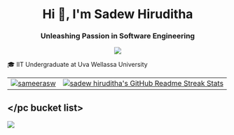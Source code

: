 <h1 align="center">Hi 👋, I'm Sadew Hiruditha</h1>
<h3 align="center">Unleashing Passion in Software Engineering</h3>

<p align="center">
  <a href="https://skillicons.dev">
    <img src="https://skillicons.dev/icons?i=github,gitlab,py,java,html,css,js,ts,react,bootstrap,vscode,ps,ai,figma,linux" />
  </a>
</p>

🎓 IIT Undergraduate at Uva Wellassa University


<table align="center">
<tr>
  <td>
<a href="#" target="blank"><img align="center" src="https://github-readme-stats.vercel.app/api?username=sadew-hiruditha&show_icons=true&count_private=true&theme=dracula" alt="sameerasw"/></a>
  </td>
  <td>
<a href="https://git.io/streak-stats"> <img src="http://github-readme-streak-stats.herokuapp.com?user=sadew-hiruditha&hide_border=false&&theme=dracula&currStreakLabel=ffffff&date_format=j%20M%5B%20Y%5D" alt="sadew hiruditha's GitHub Readme Streak Stats" /> </a>
  </td>
<tr>
</table>

<h2>&lt;/pc bucket list></h2>
<a href="https://www.youtube.com/@pcbucketlist" target="_blank"><img src="https://github.com/sadew-hiruditha/sadew-hiruditha/assets/85439669/7924d250-a1e6-41f6-8ca2-ce725d498d47"></a>



